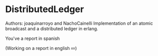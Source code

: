 # DistributedLedger
Authors: joaquinarroyo and NachoCainelli
Implementation of an atomic broadcast and a distributed ledger in erlang.

You've a report in spanish

(Working on a report in english 💤)
